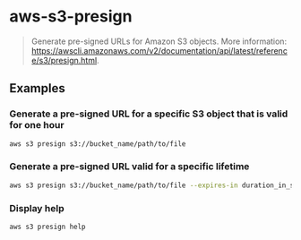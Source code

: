 # aws-s3-presign

> Generate pre-signed URLs for Amazon S3 objects. More information: <https://awscli.amazonaws.com/v2/documentation/api/latest/reference/s3/presign.html>.

## Examples

### Generate a pre-signed URL for a specific S3 object that is valid for one hour

```bash
aws s3 presign s3://bucket_name/path/to/file
```

### Generate a pre-signed URL valid for a specific lifetime

```bash
aws s3 presign s3://bucket_name/path/to/file --expires-in duration_in_seconds
```

### Display help

```bash
aws s3 presign help
```
